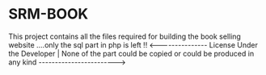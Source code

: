 # SRM-BOOK
This project contains all the files required for building the book selling website ....only the sql part in php is left !!
<--------------- License Under the Developer | None of the part could be copied or could be produced in any kind ------------------------>
